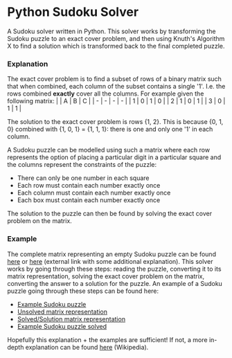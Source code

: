 # Python Sudoku Solver
A Sudoku solver written in Python. This solver works by transforming the Sudoku puzzle to an exact cover problem, and then using Knuth's Algorithm X to find a solution which is transformed back to the final completed puzzle.

### Explanation
The exact cover problem is to find a subset of rows of a binary matrix such that when combined, each column of the subset contains a single '1'. I.e. the rows combined **exactly** cover all the columns. For example given the following matrix:
|   | A | B | C |
| - | - | - | - |
| 1 | 0 | 1 | 0 |
| 2 | 1 | 0 | 1 |
| 3 | 0 | 1 | 1 |

The solution to the exact cover problem is rows {1, 2}. This is because {0, 1, 0} combined with {1, 0, 1} = {1, 1, 1}: there is one and only one '1' in each column.

A Sudoku puzzle can be modelled using such a matrix where each row represents the option of placing a particular digit in a particular square and the columns represent the constraints of the puzzle:
 - There can only be one number in each square
 - Each row must contain each number exactly once
 - Each column must contain each number exactly once
 - Each box must contain each number exactly once

The solution to the puzzle can then be found by solving the exact cover problem on the matrix.

### Example
The complete matrix representing an empty Sudoku puzzle can be found [here][blank-puzzle-matrix] or [here][exact-cover-full-matrix] (external link with some additional explanation).
This solver works by going through these steps: reading the puzzle, converting it to its matrix representation, solving the exact cover problem on the matrix, converting the answer to a solution for the puzzle. An example of a Sudoku puzzle going through these steps can be found here:
 - [Example Sudoku puzzle][example-puzzle]
 - [Unsolved matrix representation][example-puzzle-matrix]
 - [Solved/Solution matrix representation][solved-puzzle-matrix]
 - [Example Sudoku puzzle solved][solved-puzzle]

Hopefully this explanation + the examples are sufficient! If not, a more in-depth explanation can be found [here][exact-cover-wiki] (Wikipedia).

[//]: # (These are reference links used in the body of this note and get stripped out when the markdown processor does its job. There is no need to format nicely because it shouldn't be seen. Thanks SO - http://stackoverflow.com/questions/4823468/store-comments-in-markdown-syntax)

[exact-cover-wiki]: <https://en.wikipedia.org/wiki/Sudoku_solving_algorithms#Exact_cover>
[exact-cover-full-matrix]: <https://www.stolaf.edu/people/hansonr/sudoku/exactcovermatrix.htm>
[blank-puzzle-matrix]: <https://github.com/yhoo0007/SudokuSolver/blob/master/examples/blank_puzzle_matrix.txt>
[example-puzzle]: <https://github.com/yhoo0007/SudokuSolver/blob/master/examples/example_puzzle.txt>
[example-puzzle-matrix]: <https://github.com/yhoo0007/SudokuSolver/blob/master/examples/example_puzzle_matrix.txt>
[solved-puzzle-matrix]: <https://github.com/yhoo0007/SudokuSolver/blob/master/examples/solved_puzzle_matrix.txt>
[solved-puzzle]: <https://github.com/yhoo0007/SudokuSolver/blob/master/examples/example_puzzle_solved.txt>
